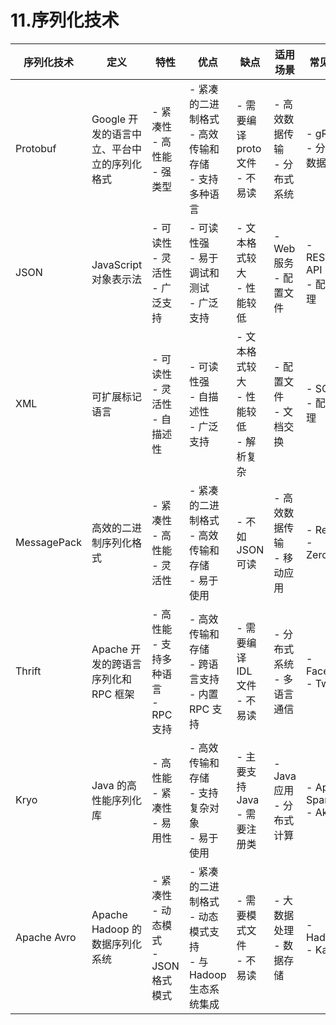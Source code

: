 # 11.序列化技术

| 序列化技术 | 定义 | 特性 | 优点 | 缺点 | 适用场景 | 常见应用 |
| -- | -- | -- | -- | -- | -- | -- |
| Protobuf | Google 开发的语言中立、平台中立的序列化格式 | - 紧凑性<br>- 高性能<br>- 强类型 | - 紧凑的二进制格式<br>- 高效传输和存储<br>- 支持多种语言 | - 需要编译 proto 文件<br>- 不易读 | - 高效数据传输<br>- 分布式系统 | - gRPC<br>- 分布式数据库 |
| JSON | JavaScript 对象表示法 | - 可读性<br>- 灵活性<br>- 广泛支持 | - 可读性强<br>- 易于调试和测试<br>- 广泛支持 | - 文本格式较大<br>- 性能较低 | - Web 服务<br>- 配置文件 | - RESTful API<br>- 配置管理 |
| XML | 可扩展标记语言 | - 可读性<br>- 灵活性<br>- 自描述性 | - 可读性强<br>- 自描述性<br>- 广泛支持 | - 文本格式较大<br>- 性能较低<br>- 解析复杂 | - 配置文件<br>- 文档交换 | - SOAP<br>- 配置管理 |
| MessagePack | 高效的二进制序列化格式 | - 紧凑性<br>- 高性能<br>- 灵活性 | - 紧凑的二进制格式<br>- 高效传输和存储<br>- 易于使用 | - 不如 JSON 可读 | - 高效数据传输<br>- 移动应用 | - Redis<br>- ZeroMQ |
| Thrift | Apache 开发的跨语言序列化和 RPC 框架 | - 高性能<br>- 支持多种语言<br>- RPC 支持 | - 高效传输和存储<br>- 跨语言支持<br>- 内置 RPC 支持 | - 需要编译 IDL 文件<br>- 不易读 | - 分布式系统<br>- 多语言通信 | - Facebook<br>- Twitter |
| Kryo | Java 的高性能序列化库 | - 高性能<br>- 紧凑性<br>- 易用性 | - 高效传输和存储<br>- 支持复杂对象<br>- 易于使用 | - 主要支持 Java<br>- 需要注册类 | - Java 应用<br>- 分布式计算 | - Apache Spark<br>- Akka |
| Apache Avro | Apache Hadoop 的数据序列化系统 | - 紧凑性<br>- 动态模式<br>- JSON 格式模式 | - 紧凑的二进制格式<br>- 动态模式支持<br>- 与 Hadoop 生态系统集成 | - 需要模式文件<br>- 不易读 | - 大数据处理<br>- 数据存储 | - Hadoop<br>- Kafka |